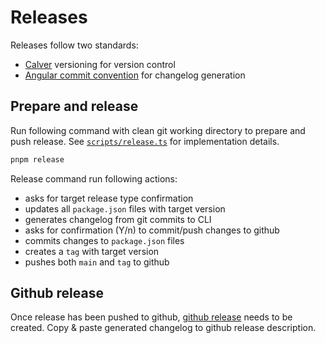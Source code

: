 # Releases

Releases follow two standards:

- [Calver](/overview/versioning) versioning for version control
- [Angular commit convention](/overview/source-code#commit-convention) for changelog generation

## Prepare and release

Run following command with clean git working directory to prepare and push release. See [`scripts/release.ts`](https://github.com/intake24/intake24/blob/master/scripts/release.ts) for implementation details.

```sh
pnpm release
```

Release command run following actions:

- asks for target release type confirmation
- updates all `package.json` files with target version
- generates changelog from git commits to CLI
- asks for confirmation (Y/n) to commit/push changes to github
- commits changes to `package.json` files
- creates a `tag` with target version
- pushes both `main` and `tag` to github

## Github release

Once release has been pushed to github, [github release](https://github.com/intake24/intake24/releases) needs to be created. Copy & paste generated changelog to github release description.
